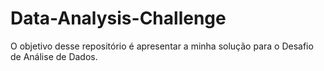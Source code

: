 # Data-Analysis-Challenge
O objetivo desse repositório é apresentar a minha solução para o Desafio de Análise de Dados.
